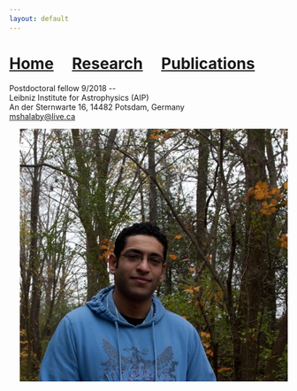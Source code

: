 ```yaml
---
layout: default
---
```


# [Home](index)  &nbsp; &nbsp;  [Research](Research)  &nbsp; &nbsp;  [Publications](Pub) 




Postdoctoral fellow 9/2018 --  
Leibniz Institute for Astrophysics (AIP)  
An der Sternwarte 16, 14482 Potsdam, Germany  
mshalaby@live.ca





<img style="float: right;" src="pic.jpg"/>





[picture]: pic.jpg
